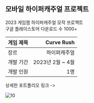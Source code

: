 ## 모바일 하이퍼캐주얼 프로젝트
2023 게임잼 하이퍼캐주얼 모작 프로젝트 <br>
구글 플레이스토어 다운로드 수 1000+ <br>

| 게임 제목  | Curve Rush |
| ------------- | -------------: |
| 장르  | 하이퍼캐주얼  |
| 개발 기간  | 2023년 2월 ~ 4월  |
| 개발 인원  | 1명  |

상세한 포트폴리오 링크 -> 

![10](https://github.com/chwfi/TeamProject/assets/98933635/2e54cfa9-f008-4f69-9617-82f714667382)
